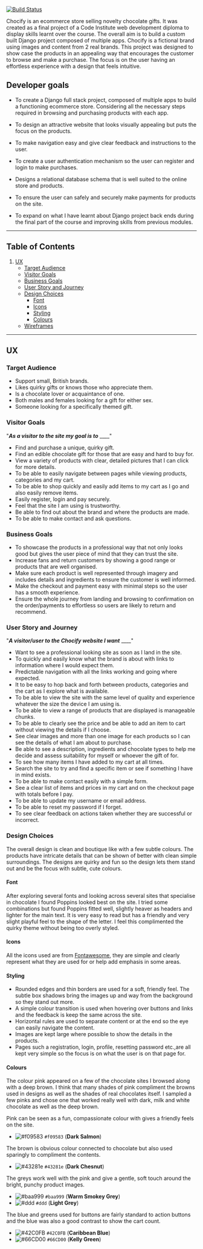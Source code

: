 [![Build Status](https://travis-ci.org/Angie55/milestoneFour-chocify.svg?branch=master)](https://travis-ci.org/Angie55/milestoneFour-chocify)

Chocify is an ecommerce store selling novelty chocolate gifts. It was created as a final project of a Code Institute web development diploma
to display skills learnt over the course. The overall aim is to build a custom built Django project composed of multiple apps. Chocify is a 
fictional brand using images and content from 2 real brands. This project was designed to show case the products in an appealing way that 
encourages the customer to browse and make a purchase. The focus is on the user having an effortless experience with a design that feels intuitive.

## Developer goals

- To create a Django full stack project, composed of multiple apps to build a functioning ecommerce store. Considering all the necessary steps 
required in browsing and purchasing products with each app.

- To design an attractive website that looks visually appealing but puts the focus on the products.  

- To make navigation easy and give clear feedback and instructions to the user.

- To create a user authentication mechanism so the user can register and login to make purchases. 

- Designs a relational database schema that is well suited to the online store and products.

- To ensure the user can safely and securely make payments for products on the site.

- To expand on what I have learnt about Django project back ends during the final part of the course and improving skills from previous modules.

---

## Table of Contents

1. [UX](#ux)
    - [Target Audience](#target-audience)
    - [Visitor Goals](#visitor-goals)
    - [Business Goals](#business-goals)
    - [User Story and Journey](#user-story-and-journey)
    - [Design Choices](#design-choices)
        - [Font](#font)
        - [Icons](#icons)
        - [Styling](#styling)
        - [Colours](#colours)
    - [Wireframes](#wireframes)

---

## UX

### Target Audience

- Support small, British brands.
- Likes quirky gifts or knows those who appreciate them.
- Is a chocolate lover or acquaintance of one.
- Both males and females looking for a gift for either sex.
- Someone looking for a specifically themed gift.

### Visitor Goals

"**_As a visitor to the site my goal is to_** ____"

- Find and purchase a unique, quirky gift.
- Find an edible chocolate gift for those that are easy and hard to buy for.
- View a variety of products with clear, detailed pictures that I can click for more details.
- To be able to easily navigate between pages while viewing products, categories and my cart.
- To be able to shop quickly and easily add items to my cart as I go and also easily remove items.
- Easily register, login and pay securely.
- Feel that the site I am using is trustworthy.
- Be able to find out about the brand and where the products are made.
- To be able to make contact and ask questions.

### Business Goals

- To showcase the products in a professional way that not only looks good but gives the user piece of mind that they can trust the site.
- Increase fans and return customers by showing a good range or products that are well organised.
- Make sure each product is well represented through imagery and includes details and ingredients to ensure the customer is well informed.
- Make the checkout and payment easy with minimal steps so the user has a smooth experience.
- Ensure the whole journey from landing and browsing to confirmation on the order/payments to effortless so users are likely to return and recommend.

### User Story and Journey

"**_A visitor/user to the Chocify website I want_** ____"

- Want to see a professional looking site as soon as I land in the site.
- To quickly and easily know what the brand is about with links to information where I would expect them.
- Predictable navigation with all the links working and going where expected.
- It to be easy to hop back and forth between products, categories and the cart as I explore what is available.
- To be able to view the site with the same level of quality and experience whatever the size the device I am using is.
- To be able to view a range of products that are displayed is manageable chunks. 
- To be able to clearly see the price and be able to add an item to cart without viewing the details if I choose.
- See clear images and more than one image for each products so I can see the details of what I am about to purchase.
- Be able to see a description, ingredients and chocolate types to help me decide and assess suitability for myself or whoever the gift of for.
- To see how many items I have added to my cart at all times.
- Search the site to try and find a specific item or see if something I have in mind exists.
- To be able to make contact easily with a simple form.
- See a clear list of items and prices in my cart and on the checkout page with totals before I pay.
- To be able to update my username or email address.
- To be able to reset my password if I forget.
- To see clear feedback on actions taken whether they are successful or incorrect.

### Design Choices

The overall design is clean and boutique like with a few subtle colours. The products have intricate details that can be shown 
of better with clean simple surroundings. The designs are quirky and fun so the design lets them stand out and be the focus 
with subtle, cute colours.

#### Font
After exploring several fonts and looking across several sites that specialise in chocolate I found Poppins looked best on the site. 
I tried some combinations but found Poppins fitted well, slightly heaver as headers and lighter for the main text. It is very easy to 
read but has a friendly and very slight playful feel to the shape of the letter. I feel this complimented the quirky theme without being 
too overly styled. 

#### Icons
All the icons used are from [Fontawesome](https://fontawesome.com/), they are simple and clearly represent what they are used for or help 
add emphasis in some areas. 

#### Styling
- Rounded edges and thin borders are used for a soft, friendly feel. The subtle box shadows bring the images up and way from the background 
so they stand out more.
- A simple colour transition is used when hovering over buttons and links and the feedback is keep the same across the site.
- Horizontal rules are used to separate content or at the end so the eye can easily navigate the content.
- Images are kept large where possible to show the details in the products.
- Pages such a registration, login, profile, resetting password etc.,are all kept very simple so the focus is on what the user is on that page for.

#### Colours

The colour pink appeared on a few of the chocolate sites I browsed along with a deep brown. I think that many shades of pink compliment the browns 
used in designs as well as the shades of real chocolates itself. I sampled a few pinks and chose one that worked really well with dark, milk and 
white chocolate as well as the deep brown. 

Pink can be seen as a fun, compassionate colour with gives a friendly feels on the site. 

- ![#f09583](https://placehold.it/15/f09583/f09583) `#f09583` (**Dark Salmon**)

The brown is obvious colour connected to chocolate but also used sparingly to compliment the contents.

- ![#43281e](https://placehold.it/15/43281e/43281e) `#43281e` (**Dark Chesnut**)

The greys work well with the pink and give a gentle, soft touch around the bright, punchy product images.

- ![#baa999](https://placehold.it/15/baa999/baa999) `#baa999` (**Warm Smokey Grey**)
- ![#ddd](https://placehold.it/15/ddd/ddd) `#ddd` (**Light Grey**)

The blue and greens used for buttons are fairly standard to action buttons and the blue was also a good contrast to show the cart count.

- ![#42C0FB](https://placehold.it/15/42C0FB/42C0FB) `#42C0FB` (**Caribbean Blue**)
- ![#66CD00](https://placehold.it/15/66CD00/66CD00) `#66CD00` (**Kelly Green**)




